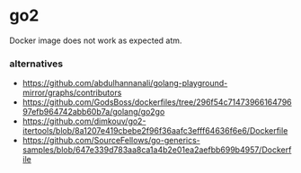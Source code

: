 # go2

Docker image does not work as expected atm.


### alternatives

* https://github.com/abdulhannanali/golang-playground-mirror/graphs/contributors
* https://github.com/GodsBoss/dockerfiles/tree/296f54c7147396616479697efb964742abb60b7a/golang/go2go
* https://github.com/dimkouv/go2-itertools/blob/8a1207e419cbebe2f96f36aafc3efff64636f6e6/Dockerfile
* https://github.com/SourceFellows/go-generics-samples/blob/647e339d783aa8ca1a4b2e01ea2aefbb699b4957/Dockerfile
